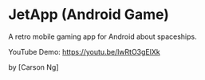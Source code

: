 # JetApp (Android Game)

A retro mobile gaming app for Android about spaceships.

YouTube Demo: https://youtu.be/lwRtO3gElXk

by [Carson Ng]
